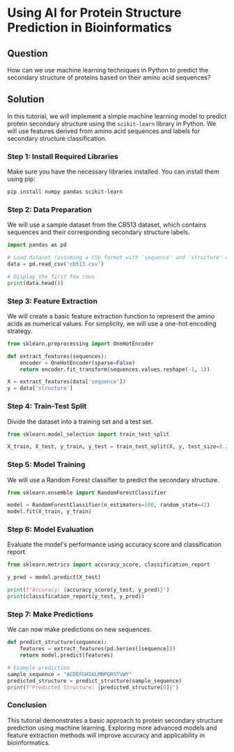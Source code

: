 # Using AI for Protein Structure Prediction in Bioinformatics

## Question
How can we use machine learning techniques in Python to predict the secondary structure of proteins based on their amino acid sequences?

## Solution

In this tutorial, we will implement a simple machine learning model to predict protein secondary structure using the `scikit-learn` library in Python. We will use features derived from amino acid sequences and labels for secondary structure classification.

### Step 1: Install Required Libraries

Make sure you have the necessary libraries installed. You can install them using pip:

```bash
pip install numpy pandas scikit-learn
```

### Step 2: Data Preparation

We will use a sample dataset from the CB513 dataset, which contains sequences and their corresponding secondary structure labels.

```python
import pandas as pd

# Load dataset (assuming a CSV format with 'sequence' and 'structure' columns)
data = pd.read_csv('cb513.csv')

# Display the first few rows
print(data.head())
```

### Step 3: Feature Extraction

We will create a basic feature extraction function to represent the amino acids as numerical values. For simplicity, we will use a one-hot encoding strategy.

```python
from sklearn.preprocessing import OneHotEncoder

def extract_features(sequences):
    encoder = OneHotEncoder(sparse=False)
    return encoder.fit_transform(sequences.values.reshape(-1, 1))

X = extract_features(data['sequence'])
y = data['structure']
```

### Step 4: Train-Test Split

Divide the dataset into a training set and a test set.

```python
from sklearn.model_selection import train_test_split

X_train, X_test, y_train, y_test = train_test_split(X, y, test_size=0.2, random_state=42)
```

### Step 5: Model Training

We will use a Random Forest classifier to predict the secondary structure.

```python
from sklearn.ensemble import RandomForestClassifier

model = RandomForestClassifier(n_estimators=100, random_state=42)
model.fit(X_train, y_train)
```

### Step 6: Model Evaluation

Evaluate the model's performance using accuracy score and classification report.

```python
from sklearn.metrics import accuracy_score, classification_report

y_pred = model.predict(X_test)

print(f"Accuracy: {accuracy_score(y_test, y_pred)}")
print(classification_report(y_test, y_pred))
```

### Step 7: Make Predictions

We can now make predictions on new sequences.

```python
def predict_structure(sequence):
    features = extract_features(pd.Series([sequence]))
    return model.predict(features)

# Example prediction
sample_sequence = "ACDEFGHIKLMNPQRSTVWY"
predicted_structure = predict_structure(sample_sequence)
print(f"Predicted Structure: {predicted_structure[0]}")
```

### Conclusion

This tutorial demonstrates a basic approach to protein secondary structure prediction using machine learning. Exploring more advanced models and feature extraction methods will improve accuracy and applicability in bioinformatics.